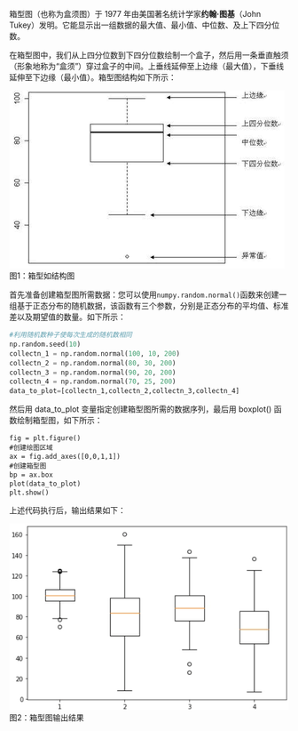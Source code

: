 箱型图（也称为盒须图）于 1977 年由美国著名统计学家**约翰·图基**（John Tukey）发明。它能显示出一组数据的最大值、最小值、中位数、及上下四分位数。

在箱型图中，我们从上四分位数到下四分位数绘制一个盒子，然后用一条垂直触须（形象地称为“盒须”）穿过盒子的中间。上垂线延伸至上边缘（最大值），下垂线延伸至下边缘（最小值）。箱型图结构如下所示：



![箱型图结构图](res/14213911N-0.gif)
图1：箱型如结构图
 

首先准备创建箱型图所需数据：您可以使用`numpy.random.normal()`函数来创建一组基于正态分布的随机数据，该函数有三个参数，分别是正态分布的平均值、标准差以及期望值的数量。如下所示：

```python
#利用随机数种子使每次生成的随机数相同
np.random.seed(10)
collectn_1 = np.random.normal(100, 10, 200)
collectn_2 = np.random.normal(80, 30, 200)
collectn_3 = np.random.normal(90, 20, 200)
collectn_4 = np.random.normal(70, 25, 200)
data_to_plot=[collectn_1,collectn_2,collectn_3,collectn_4]
```

然后用 data_to_plot 变量指定创建箱型图所需的数据序列，最后用 boxplot() 函数绘制箱型图，如下所示：

```PY
fig = plt.figure()
#创建绘图区域
ax = fig.add_axes([0,0,1,1])
#创建箱型图
bp = ax.box
plot(data_to_plot)
plt.show()
```

上述代码执行后，输出结果如下：



![箱型图输出结果](res/1421391604-1.gif)
图2：箱型图输出结果